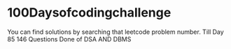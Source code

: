 # 100Daysofcodingchallenge

You can find solutions by searching that leetcode problem number.
Till Day 85 146 Questions Done of DSA AND DBMS
